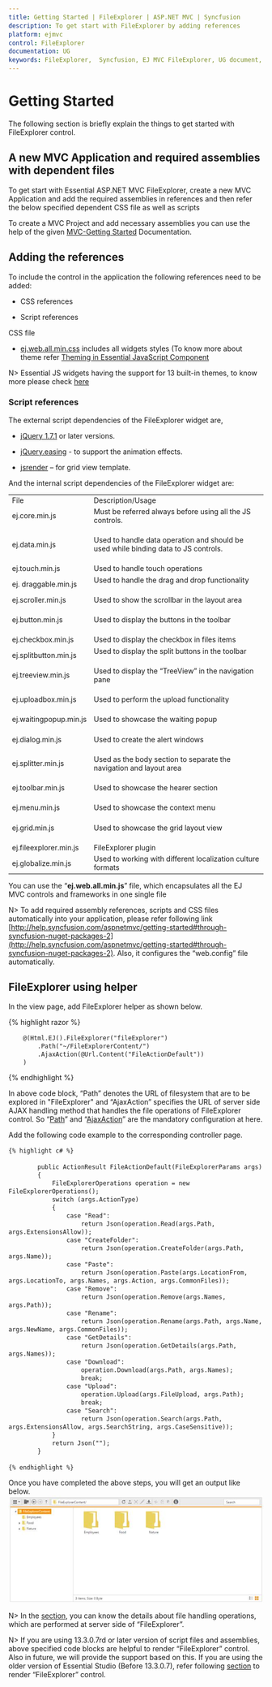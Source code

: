 ```yaml
---
title: Getting Started | FileExplorer | ASP.NET MVC | Syncfusion
description: To get start with FileExplorer by adding references
platform: ejmvc
control: FileExplorer
documentation: UG
keywords: FileExplorer,  Syncfusion, EJ MVC FileExplorer, UG document, Getting Started
---
```


# Getting Started

The following section is briefly explain the things to get started with FileExplorer control.

## A new MVC Application and required assemblies with dependent files

To get start with Essential ASP.NET MVC FileExplorer, create a new MVC Application and add the required assemblies in references and then refer the below specified dependent CSS file as well as scripts

To create a MVC Project and add necessary assemblies you can use the help of the given [MVC-Getting Started](http://help.syncfusion.com/aspnetmvc/getting-started#) Documentation.

## Adding the references

To include the control in the application the following references need to be added:

* CSS references

* Script references

CSS file

* [ej.web.all.min.css](http://cdn.syncfusion.com/13.4.0.58/js/web/flat-azure/ej.web.all.min.css#) includes all widgets styles (To know more about theme refer [Theming in Essential JavaScript Component](http://help.syncfusion.com/js/theming-in-essential-javascript-components#)

N> Essential JS widgets having the support for 13 built-in themes, to know more please check [here](http://docs.syncfusion.com/js/theming-in-essential-javascript-components#)

### Script references

The external script dependencies of the FileExplorer widget are,

* [jQuery 1.7.1](http://jquery.com/#) or later versions.

* [jQuery.easing](http://gsgd.co.uk/sandbox/jquery/easing/#) - to support the animation effects.

* [jsrender](https://www.jsviews.com/#jsrender) – for grid view template.

And the internal script dependencies of the FileExplorer widget are:
<table>
<tr>
<td>
File
</td>
<td>
Description/Usage
</td>
</tr>
<tr>
<td>
ej.core.min.js<br/><br/></td>
<td>
Must be referred always before using all the JS controls.<br/><br/></td>
</tr>
<tr>
<td>
ej.data.min.js<br/><br/></td>
<td>
Used to handle data operation and should be used while binding data to JS controls.<br/><br/></td>
</tr>
<tr>
<td>
ej.touch.min.js
</td>
<td>
Used to handle touch operations
</td>
</tr>
<tr>
<td>
ej. draggable.min.js
</td>
<td>
Used to handle the drag and drop functionality<br/><br/></td>
</tr>
<tr>
<td>
ej.scroller.min.js<br/><br/></td>
<td>
Used to show the scrollbar in the layout area<br/><br/></td>
</tr>
<tr>
<td>
ej.button.min.js<br/><br/></td>
<td>
Used to display the buttons in the toolbar<br/><br/></td>
</tr>
<tr>
<td>
ej.checkbox.min.js
</td>
<td>
Used to display the checkbox in files items

</td>
</tr>
<tr>
<td>
ej.splitbutton.min.js
</td>
<td>
Used to display the split buttons in the toolbar<br/><br/></td>
</tr>
<tr>
<td>
ej.treeview.min.js<br/><br/></td>
<td>
Used to display the “TreeView” in the navigation pane<br/><br/></td>
</tr>
<tr>
<td>
ej.uploadbox.min.js<br/><br/></td>
<td>
Used to perform the upload functionality <br/><br/></td>
</tr>
<tr>
<td>
ej.waitingpopup.min.js<br/><br/></td>
<td>
Used to showcase the waiting popup<br/><br/></td>
</tr>
<tr>
<td>
ej.dialog.min.js<br/><br/></td>
<td>
Used to create the alert windows <br/><br/></td>
</tr>
<tr>
<td>
ej.splitter.min.js<br/><br/></td>
<td>
Used as the body section to separate the navigation and layout area<br/><br/></td>
</tr>
<tr>
<td>
ej.toolbar.min.js<br/><br/></td>
<td>
Used to showcase the hearer section<br/><br/></td>
</tr>
<tr>
<td>
ej.menu.min.js<br/><br/></td>
<td>
Used to showcase the context menu<br/><br/></td>
</tr>
<tr>
<td>
ej.grid.min.js<br/><br/></td>
<td>
Used to showcase the grid layout view<br/><br/></td>
</tr>
<tr>
<td>
ej.fileexplorer.min.js
</td>
<td>
FileExplorer plugin
</td>
</tr>
<tr>
<td>
ej.globalize.min.js
</td>
<td>
Used to working with different localization culture formats

</td>
</tr>
</table>

You can use the “**ej.web.all.min.js**” file, which encapsulates all the EJ MVC controls and frameworks in one single file

N> To add required assembly references, scripts and CSS files automatically into your application, please refer following link [http://help.syncfusion.com/aspnetmvc/getting-started#through-syncfusion-nuget-packages-2](http://help.syncfusion.com/aspnetmvc/getting-started#through-syncfusion-nuget-packages-2). Also, it configures the “web.config” file automatically.

## FileExplorer using helper

In the view page, add FileExplorer helper as shown below. 


   {% highlight razor %}
    
        @(Html.EJ().FileExplorer("fileExplorer")
            .Path("~/FileExplorerContent/")
            .AjaxAction(@Url.Content("FileActionDefault"))
        )
        
   {% endhighlight %}
 
In above code block, “Path” denotes the URL of filesystem that are to be explored in "FileExplorer" and “AjaxAction” specifies the URL of server side AJAX handling method that handles the file operations of FileExplorer control. So “[Path](http://help.syncfusion.com/js/api/ejfileexplorer#members:path)” and “[AjaxAction](http://help.syncfusion.com/js/api/ejfileexplorer#members:ajaxaction)” are the mandatory configuration at here.

Add the following code example to the corresponding controller page. 


    {% highlight c# %}
    
            public ActionResult FileActionDefault(FileExplorerParams args)
            {
                FileExplorerOperations operation = new FileExplorerOperations();
                switch (args.ActionType)
                {
                    case "Read":
                        return Json(operation.Read(args.Path, args.ExtensionsAllow));
                    case "CreateFolder":
                        return Json(operation.CreateFolder(args.Path, args.Name));
                    case "Paste":
                        return Json(operation.Paste(args.LocationFrom, args.LocationTo, args.Names, args.Action, args.CommonFiles));
                    case "Remove":
                        return Json(operation.Remove(args.Names, args.Path));
                    case "Rename":
                        return Json(operation.Rename(args.Path, args.Name, args.NewName, args.CommonFiles));
                    case "GetDetails":
                        return Json(operation.GetDetails(args.Path, args.Names));
                    case "Download":
                        operation.Download(args.Path, args.Names);
                        break;               
                    case "Upload":
                        operation.Upload(args.FileUpload, args.Path);
                        break;
                    case "Search":
                        return Json(operation.Search(args.Path, args.ExtensionsAllow, args.SearchString, args.CaseSensitive));
                }
                return Json("");
            }
            
    {% endhighlight %}

Once you have completed the above steps, you will get an output like below.
![](GettingStarted_images/GettingStarted_img1.jpeg)

N> In the [section](How-To.html#file-handling-operations), you can know the details about file handling operations, which are performed at server side of “FileExplorer”.

N> If you are using 13.3.0.7rd or later version of script files and assemblies, above specified code blocks are helpful to render “FileExplorer” control. Also in future, we will provide the support based on this. If you are using the older version of Essential Studio (Before 13.3.0.7), refer following [section](How-To.html#create-fileexplorer-in-older-version) to render “FileExplorer” control.